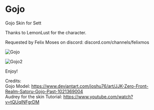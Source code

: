 # Gojo
Gojo Skin for Sett

Thanks to LemonLust for the character.

Requested by Felix Moses on discord: discord.com/channels/felixmos 

![Gojo](https://github.com/user-attachments/assets/3b899983-9e86-4768-8af9-554536851c22)

![Gojo2](https://github.com/user-attachments/assets/eb187458-4ba0-40aa-8e31-a9c7b349fffa)

Enjoy!

Credits: <br />
Gojo Model: https://www.deviantart.com/joshu76/art/JJK-Zero-Front-Realm-Satoru-Gojo-Past-1021369004 <br />
Audrey for the skin Tutorial: https://www.youtube.com/watch?v=tQUqlNFgrDM <br />
